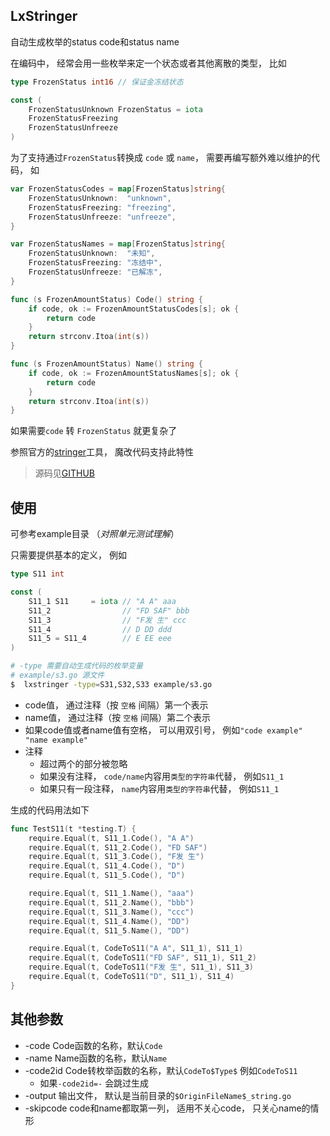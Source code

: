 ## LxStringer

自动生成枚举的status code和status name

在编码中， 经常会用一些枚举来定一个状态或者其他离散的类型， 比如

``` go
type FrozenStatus int16 // 保证金冻结状态

const (
	FrozenStatusUnknown FrozenStatus = iota
	FrozenStatusFreezing
	FrozenStatusUnfreeze
)
```

为了支持通过`FrozenStatus`转换成 `code` 或 `name`， 需要再编写额外难以维护的代码， 如

``` go
var FrozenStatusCodes = map[FrozenStatus]string{
	FrozenStatusUnknown:  "unknown",
	FrozenStatusFreezing: "freezing",
	FrozenStatusUnfreeze: "unfreeze",
}

var FrozenStatusNames = map[FrozenStatus]string{
	FrozenStatusUnknown:  "未知",
	FrozenStatusFreezing: "冻结中",
	FrozenStatusUnfreeze: "已解冻",
}

func (s FrozenAmountStatus) Code() string {
	if code, ok := FrozenAmountStatusCodes[s]; ok {
		return code
	}
	return strconv.Itoa(int(s))
}

func (s FrozenAmountStatus) Name() string {
	if code, ok := FrozenAmountStatusNames[s]; ok {
		return code
	}
	return strconv.Itoa(int(s))
}
```

如果需要`code` 转 `FrozenStatus` 就更复杂了

参照官方的[stringer](https://pkg.go.dev/golang.org/x/tools/cmd/stringer)工具， 魔改代码支持此特性

> 源码见[GITHUB](https://github.com/golang/tools/blob/master/cmd/stringer/stringer.go)

## 使用

可参考example目录 （*对照单元测试理解*）

只需要提供基本的定义， 例如
``` go
type S11 int

const (
	S11_1 S11     = iota // "A A" aaa
	S11_2                // "FD SAF" bbb
	S11_3                // "F发 生" ccc
	S11_4                // D DD ddd
	S11_5 = S11_4        // E EE eee
)
```
``` bash
# -type 需要自动生成代码的枚举变量
# example/s3.go 源文件
$  lxstringer -type=S31,S32,S33 example/s3.go
```

+ code值， 通过注释（按 `空格` 间隔）第一个表示
+ name值， 通过注释（按 `空格` 间隔）第二个表示
+ 如果code值或者name值有空格， 可以用双引号， 例如`"code example" "name example"`
+ 注释
  + 超过两个的部分被忽略
  + 如果没有注释， `code/name`内容用`类型的字符串`代替， 例如`S11_1`
  + 如果只有一段注释， `name`内容用`类型的字符串`代替， 例如`S11_1`

生成的代码用法如下
``` go
func TestS11(t *testing.T) {
	require.Equal(t, S11_1.Code(), "A A")
	require.Equal(t, S11_2.Code(), "FD SAF")
	require.Equal(t, S11_3.Code(), "F发 生")
	require.Equal(t, S11_4.Code(), "D")
	require.Equal(t, S11_5.Code(), "D")

	require.Equal(t, S11_1.Name(), "aaa")
	require.Equal(t, S11_2.Name(), "bbb")
	require.Equal(t, S11_3.Name(), "ccc")
	require.Equal(t, S11_4.Name(), "DD")
	require.Equal(t, S11_5.Name(), "DD")

	require.Equal(t, CodeToS11("A A", S11_1), S11_1)
	require.Equal(t, CodeToS11("FD SAF", S11_1), S11_2)
	require.Equal(t, CodeToS11("F发 生", S11_1), S11_3)
	require.Equal(t, CodeToS11("D", S11_1), S11_4)
}
```

## 其他参数
+ -code Code函数的名称，默认`Code`
+ -name Name函数的名称，默认`Name`
+ -code2id Code转枚举函数的名称，默认`CodeTo$Type$` 例如`CodeToS11`
  + 如果`-code2id=-` 会跳过生成
+ -output 输出文件， 默认是当前目录的`$OriginFileName$_string.go`
+ -skipcode code和name都取第一列， 适用不关心code， 只关心name的情形